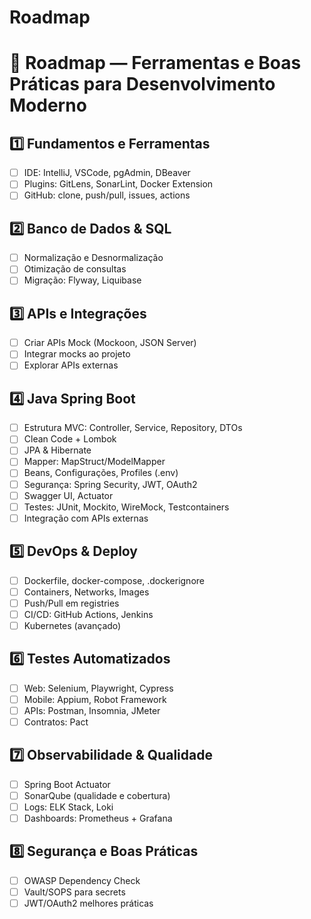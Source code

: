 # Roadmap

# 📌 Roadmap — Ferramentas e Boas Práticas para Desenvolvimento Moderno

## 1️⃣ Fundamentos e Ferramentas
- [ ] IDE: IntelliJ, VSCode, pgAdmin, DBeaver
- [ ] Plugins: GitLens, SonarLint, Docker Extension
- [ ] GitHub: clone, push/pull, issues, actions

## 2️⃣ Banco de Dados & SQL
- [ ] Normalização e Desnormalização
- [ ] Otimização de consultas
- [ ] Migração: Flyway, Liquibase

## 3️⃣ APIs e Integrações
- [ ] Criar APIs Mock (Mockoon, JSON Server)
- [ ] Integrar mocks ao projeto
- [ ] Explorar APIs externas

## 4️⃣ Java Spring Boot
- [ ] Estrutura MVC: Controller, Service, Repository, DTOs
- [ ] Clean Code + Lombok
- [ ] JPA & Hibernate
- [ ] Mapper: MapStruct/ModelMapper
- [ ] Beans, Configurações, Profiles (.env)
- [ ] Segurança: Spring Security, JWT, OAuth2
- [ ] Swagger UI, Actuator
- [ ] Testes: JUnit, Mockito, WireMock, Testcontainers
- [ ] Integração com APIs externas

## 5️⃣ DevOps & Deploy
- [ ] Dockerfile, docker-compose, .dockerignore
- [ ] Containers, Networks, Images
- [ ] Push/Pull em registries
- [ ] CI/CD: GitHub Actions, Jenkins
- [ ] Kubernetes (avançado)

## 6️⃣ Testes Automatizados
- [ ] Web: Selenium, Playwright, Cypress
- [ ] Mobile: Appium, Robot Framework
- [ ] APIs: Postman, Insomnia, JMeter
- [ ] Contratos: Pact

## 7️⃣ Observabilidade & Qualidade
- [ ] Spring Boot Actuator
- [ ] SonarQube (qualidade e cobertura)
- [ ] Logs: ELK Stack, Loki
- [ ] Dashboards: Prometheus + Grafana

## 8️⃣ Segurança e Boas Práticas
- [ ] OWASP Dependency Check
- [ ] Vault/SOPS para secrets
- [ ] JWT/OAuth2 melhores práticas
